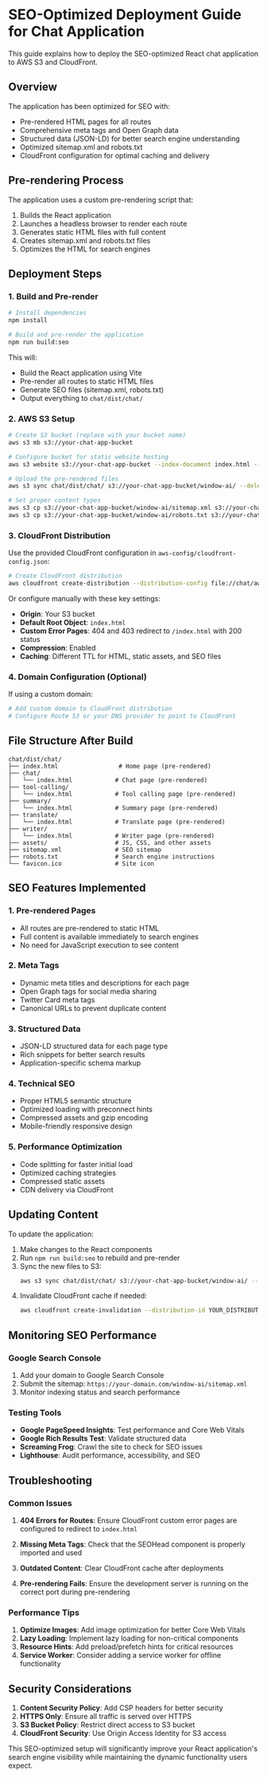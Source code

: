 # SEO-Optimized Deployment Guide for Chat Application

This guide explains how to deploy the SEO-optimized React chat application to AWS S3 and CloudFront.

## Overview

The application has been optimized for SEO with:
- Pre-rendered HTML pages for all routes
- Comprehensive meta tags and Open Graph data
- Structured data (JSON-LD) for better search engine understanding
- Optimized sitemap.xml and robots.txt
- CloudFront configuration for optimal caching and delivery

## Pre-rendering Process

The application uses a custom pre-rendering script that:
1. Builds the React application
2. Launches a headless browser to render each route
3. Generates static HTML files with full content
4. Creates sitemap.xml and robots.txt files
5. Optimizes the HTML for search engines

## Deployment Steps

### 1. Build and Pre-render

```bash
# Install dependencies
npm install

# Build and pre-render the application
npm run build:seo
```

This will:
- Build the React application using Vite
- Pre-render all routes to static HTML files
- Generate SEO files (sitemap.xml, robots.txt)
- Output everything to `chat/dist/chat/`

### 2. AWS S3 Setup

```bash
# Create S3 bucket (replace with your bucket name)
aws s3 mb s3://your-chat-app-bucket

# Configure bucket for static website hosting
aws s3 website s3://your-chat-app-bucket --index-document index.html --error-document index.html

# Upload the pre-rendered files
aws s3 sync chat/dist/chat/ s3://your-chat-app-bucket/window-ai/ --delete

# Set proper content types
aws s3 cp s3://your-chat-app-bucket/window-ai/sitemap.xml s3://your-chat-app-bucket/window-ai/sitemap.xml --content-type "application/xml" --metadata-directive REPLACE
aws s3 cp s3://your-chat-app-bucket/window-ai/robots.txt s3://your-chat-app-bucket/window-ai/robots.txt --content-type "text/plain" --metadata-directive REPLACE
```

### 3. CloudFront Distribution

Use the provided CloudFront configuration in `aws-config/cloudfront-config.json`:

```bash
# Create CloudFront distribution
aws cloudfront create-distribution --distribution-config file://chat/aws-config/cloudfront-config.json
```

Or configure manually with these key settings:
- **Origin**: Your S3 bucket
- **Default Root Object**: `index.html`
- **Custom Error Pages**: 404 and 403 redirect to `/index.html` with 200 status
- **Compression**: Enabled
- **Caching**: Different TTL for HTML, static assets, and SEO files

### 4. Domain Configuration (Optional)

If using a custom domain:

```bash
# Add custom domain to CloudFront distribution
# Configure Route 53 or your DNS provider to point to CloudFront
```

## File Structure After Build

```
chat/dist/chat/
├── index.html                 # Home page (pre-rendered)
├── chat/
│   └── index.html            # Chat page (pre-rendered)
├── tool-calling/
│   └── index.html            # Tool calling page (pre-rendered)
├── summary/
│   └── index.html            # Summary page (pre-rendered)
├── translate/
│   └── index.html            # Translate page (pre-rendered)
├── writer/
│   └── index.html            # Writer page (pre-rendered)
├── assets/                   # JS, CSS, and other assets
├── sitemap.xml               # SEO sitemap
├── robots.txt                # Search engine instructions
└── favicon.ico               # Site icon
```

## SEO Features Implemented

### 1. Pre-rendered Pages
- All routes are pre-rendered to static HTML
- Full content is available immediately to search engines
- No need for JavaScript execution to see content

### 2. Meta Tags
- Dynamic meta titles and descriptions for each page
- Open Graph tags for social media sharing
- Twitter Card meta tags
- Canonical URLs to prevent duplicate content

### 3. Structured Data
- JSON-LD structured data for each page type
- Rich snippets for better search results
- Application-specific schema markup

### 4. Technical SEO
- Proper HTML5 semantic structure
- Optimized loading with preconnect hints
- Compressed assets and gzip encoding
- Mobile-friendly responsive design

### 5. Performance Optimization
- Code splitting for faster initial load
- Optimized caching strategies
- Compressed static assets
- CDN delivery via CloudFront

## Updating Content

To update the application:

1. Make changes to the React components
2. Run `npm run build:seo` to rebuild and pre-render
3. Sync the new files to S3:
   ```bash
   aws s3 sync chat/dist/chat/ s3://your-chat-app-bucket/window-ai/ --delete
   ```
4. Invalidate CloudFront cache if needed:
   ```bash
   aws cloudfront create-invalidation --distribution-id YOUR_DISTRIBUTION_ID --paths "/*"
   ```

## Monitoring SEO Performance

### Google Search Console
1. Add your domain to Google Search Console
2. Submit the sitemap: `https://your-domain.com/window-ai/sitemap.xml`
3. Monitor indexing status and search performance

### Testing Tools
- **Google PageSpeed Insights**: Test performance and Core Web Vitals
- **Google Rich Results Test**: Validate structured data
- **Screaming Frog**: Crawl the site to check for SEO issues
- **Lighthouse**: Audit performance, accessibility, and SEO

## Troubleshooting

### Common Issues

1. **404 Errors for Routes**: Ensure CloudFront custom error pages are configured to redirect to `index.html`

2. **Missing Meta Tags**: Check that the SEOHead component is properly imported and used

3. **Outdated Content**: Clear CloudFront cache after deployments

4. **Pre-rendering Fails**: Ensure the development server is running on the correct port during pre-rendering

### Performance Tips

1. **Optimize Images**: Add image optimization for better Core Web Vitals
2. **Lazy Loading**: Implement lazy loading for non-critical components
3. **Resource Hints**: Add preload/prefetch hints for critical resources
4. **Service Worker**: Consider adding a service worker for offline functionality

## Security Considerations

1. **Content Security Policy**: Add CSP headers for better security
2. **HTTPS Only**: Ensure all traffic is served over HTTPS
3. **S3 Bucket Policy**: Restrict direct access to S3 bucket
4. **CloudFront Security**: Use Origin Access Identity for S3 access

This SEO-optimized setup will significantly improve your React application's search engine visibility while maintaining the dynamic functionality users expect.
